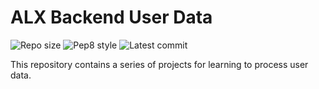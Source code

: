 # ALX Backend User Data

![Repo size](https://img.shields.io/github/repo-size/swoji/alx-backend-user-data)
![Pep8 style](https://img.shields.io/badge/PEP8-style%20guide-purple?style=round-square)
![Latest commit](https://img.shields.io/github/last-commit/swoji/alx-backend-user-data/main?style=round-square)

This repository contains a series of projects for learning to process user data.
